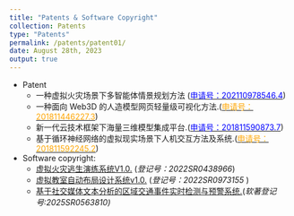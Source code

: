 ```yaml
---
title: "Patents & Software Copyright"
collection: Patents
type: "Patents"
permalink: /patents/patent01/
date: August 28th, 2023
output: true
---
```

- Patent 
    - 一种虚拟火灾场景下多智能体情景规划方法 (<u><font style='color: blue;'>申请号：202110978546.4</font></u>)
    - 一种面向 Web3D 的人造模型网页轻量级可视化方法.(<u><font style='color: orange;'>申请号：201811446227.3</font></u>)
    - 新一代云技术框架下海量三维模型集成平台.(<u><font style='color: blue;'>申请号：201811590873.7</font></u>)
    - 基于循环神经网络的虚拟现实场景下人机交互方法及系统.(<u><font style='color: orange;'>申请号：201811592245.2</font></u>)
- Software copyright:
    - <a href="http://ivr-ahnu.cn/cn/sr/202201.pdf">虚拟火灾逃生演练系统V1.0.</a> (<i>登记号：2022SR0438966</i>)
    - <a href="http://ivr-ahnu.cn/cn/sr/202202.pdf">虚拟教室自动布局设计系统v1.0.</a> (<i>登记号：2022SR0973155 </i>)
    - <a href="http://ivr-ahnu.cn/cn/sr/202504.pdf">基于社交媒体文本分析的区域交通事件实时检测与预警系统.</a>(<i>软著登记号:2025SR0563810)</i>


